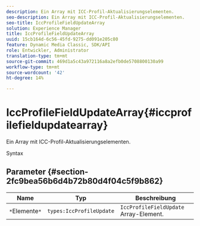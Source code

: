 ```yaml
---
description: Ein Array mit ICC-Profil-Aktualisierungselementen.
seo-description: Ein Array mit ICC-Profil-Aktualisierungselementen.
seo-title: IccProfileFieldUpdateArray
solution: Experience Manager
title: IccProfileFieldUpdateArray
uuid: 15cb164d-6c56-45fd-9275-dd091e205c80
feature: Dynamic Media Classic, SDK/API
role: Entwickler, Administrator
translation-type: tm+mt
source-git-commit: 469d1a5c43a972116a8a2efb0de5708800130a99
workflow-type: tm+mt
source-wordcount: '42'
ht-degree: 14%

---
```



# IccProfileFieldUpdateArray{#iccprofilefieldupdatearray}

Ein Array mit ICC-Profil-Aktualisierungselementen.

Syntax

## Parameter {#section-2fc9bea56b6d4b72b80d4f04c5f9b862}

| Name | Typ | Beschreibung |
|---|---|---|
| `*`Elemente`*` | `types:IccProfileUpdate` | `IccProfileFieldUpdate` Array-Element. |


